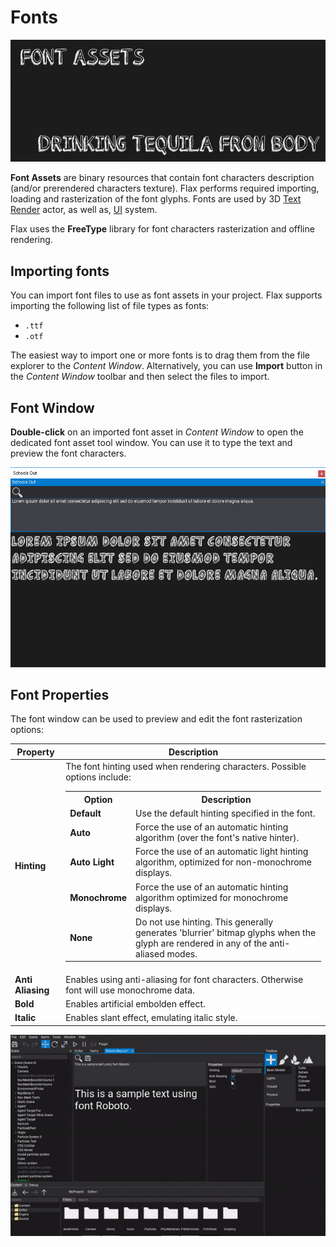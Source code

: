 # Fonts

![Font](media/title.jpg)

**Font Assets** are binary resources that contain font characters description (and/or prerendered characters texture).
Flax performs required importing, loading and rasterization of the font glyphs. Fonts are used by 3D [Text Render](../text-render/index.md) actor, as well as, [UI](../index.md) system.

Flax uses the **FreeType** library for font characters rasterization and offline rendering.

## Importing fonts

You can import font files to use as font assets in your project. Flax supports importing the following list of file types as fonts:

* `.ttf`
* `.otf`

The easiest way to import one or more fonts is to drag them from the file explorer to the *Content Window*.
Alternatively, you can use **Import** button in the *Content Window* toolbar and then select the files to import.

## Font Window

**Double-click** on an imported font asset in *Content Window* to open the dedicated font asset tool window.
You can use it to type the text and preview the font characters.

![Font Window](media/font-window.png)

## Font Properties

The font window can be used to preview and edit the font rasterization options:

| Property | Description |
|--------|--------|
| **Hinting** | The font hinting used when rendering characters. Possible options include: <table><tbody><tr><th>Option</th><th>Description</th></tr><tr><td>**Default**</td><td>Use the default hinting specified in the font.</td></tr><tr><td>**Auto**</td><td>Force the use of an automatic hinting algorithm (over the font's native hinter).</td></tr><tr><td>**Auto Light**</td><td>Force the use of an automatic light hinting algorithm, optimized for non-monochrome displays.</td></tr><tr><td>**Monochrome**</td><td>Force the use of an automatic hinting algorithm optimized for monochrome displays.</td></tr><tr><td>**None**</td><td>Do not use hinting. This generally generates 'blurrier' bitmap glyphs when the glyph are rendered in any of the anti-aliased modes.</td></tr></tbody></table> |
| **Anti Aliasing** | Enables using anti-aliasing for font characters. Otherwise font will use monochrome data. |
| **Bold** | Enables artificial embolden effect. |
| **Italic** | Enables slant effect, emulating italic style. |

![Font Window](media/font-tools.gif)
